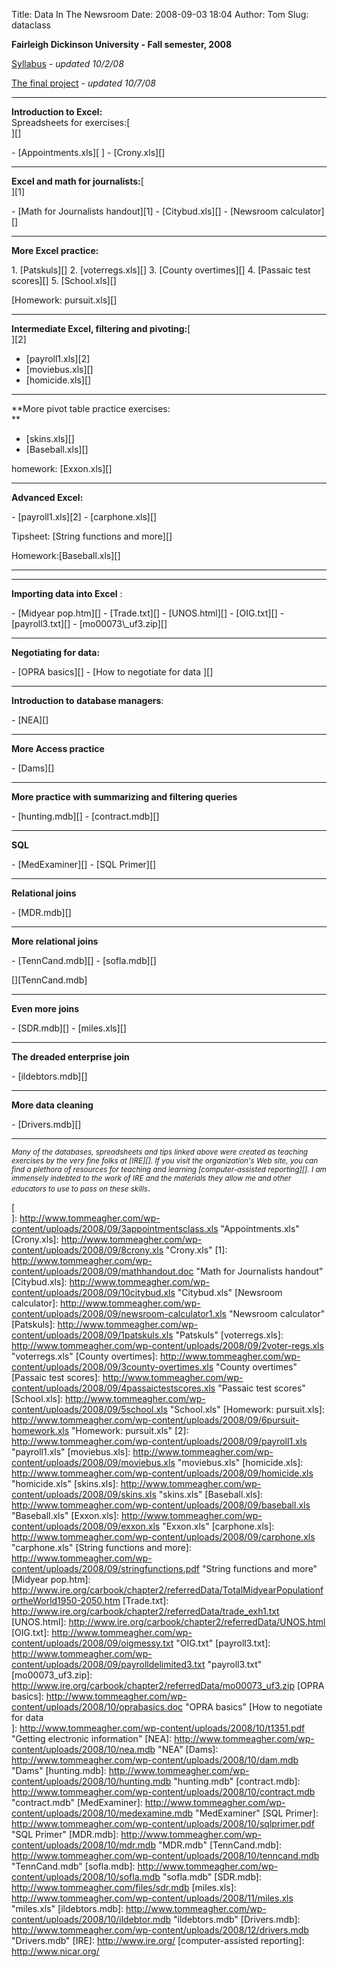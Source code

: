 Title: Data In The Newsroom
Date: 2008-09-03 18:04
Author: Tom
Slug: dataclass

**Fairleigh Dickinson University - Fall semester, 2008**

[Syllabus][] *- updated 10/2/08*

[The final project][] *- updated 10/7/08*

* * * * *

**Introduction to Excel:**  
Spreadsheets for exercises:[  
][]

</p>
-   [Appointments.xls][  
   ]
-   [Crony.xls][]

* * * * *

**Excel and math for journalists:**[  
][1]

</p>
-   [Math for Journalists handout][1]
-   [Citybud.xls][]
-   [Newsroom calculator][]

* * * * *

**More Excel practice:**

</p>
1.  [Patskuls][]
2.  [voterregs.xls][]
3.  [County overtimes][]
4.  [Passaic test scores][]
5.  [School.xls][]

[Homework: pursuit.xls][]

* * * * *

**Intermediate Excel, filtering and pivoting:**[  
][2]

-   [payroll1.xls][2]
-   [moviebus.xls][]
-   [homicide.xls][]

* * * * *

**More pivot table practice exercises:  
**

-   [skins.xls][]
-   [Baseball.xls][]

homework: [Exxon.xls][]

* * * * *

**Advanced Excel:**

</p>
-   [payroll1.xls][2]
-   [carphone.xls][]

Tipsheet: [String functions and more][]

Homework:[Baseball.xls][]

* * * * *

* * * * *

**Importing data into Excel** :

</p>
-   [Midyear pop.htm][]
-   [Trade.txt][]
-   [UNOS.html][]
-   [OIG.txt][]
-   [payroll3.txt][]
-   [mo00073\_uf3.zip][]

* * * * *

**Negotiating for data:**

</p>
-   [OPRA basics][]
-   [How to negotiate for data  
   ][]

* * * * *

**Introduction to database managers**:

</p>
-   [NEA][]

* * * * *

**More Access practice**

</p>
-   [Dams][]

* * * * *

**More practice with summarizing and filtering queries**

</p>
-   [hunting.mdb][]
-   [contract.mdb][]

* * * * *

**SQL**

</p>
-   [MedExaminer][]
-   [SQL Primer][]

* * * * *

**Relational joins**

</p>
-   [MDR.mdb][]

* * * * *

**More relational joins**

</p>
-   [TennCand.mdb][]
-   [sofla.mdb][]

[][TennCand.mdb]

* * * * *

**Even more joins**

</p>
-   [SDR.mdb][]
-   [miles.xls][]

* * * * *

**The dreaded enterprise join**

</p>
-   [ildebtors.mdb][]

* * * * *

**More data cleaning**

</p>
-   [Drivers.mdb][]

* * * * *

*<small>Many of the databases, spreadsheets and tips linked above were
created as teaching exercises by the very fine folks at [IRE][]. If you
visit the organization's Web site, you can find a plethora of resources
for teaching and learning [computer-assisted reporting][]. I am
immensely indebted to the work of IRE and the materials they allow me
and other educators to use to pass on these skills</small>*.

  [Syllabus]: http://www.tommeagher.com/wp-content/uploads/2008/10/syllabus.doc
    "Syllabus"
  [The final project]: http://www.tommeagher.com/wp-content/uploads/2008/10/the-final-project.doc
    "The final project"
  [  
 ]: http://www.tommeagher.com/wp-content/uploads/2008/09/3appointmentsclass.xls
    "Appointments.xls"
  [Crony.xls]: http://www.tommeagher.com/wp-content/uploads/2008/09/8crony.xls
    "Crony.xls"
  [1]: http://www.tommeagher.com/wp-content/uploads/2008/09/mathhandout.doc
    "Math for Journalists handout"
  [Citybud.xls]: http://www.tommeagher.com/wp-content/uploads/2008/09/10citybud.xls
    "Citybud.xls"
  [Newsroom calculator]: http://www.tommeagher.com/wp-content/uploads/2008/09/newsroom-calculator1.xls
    "Newsroom calculator"
  [Patskuls]: http://www.tommeagher.com/wp-content/uploads/2008/09/1patskuls.xls
    "Patskuls"
  [voterregs.xls]: http://www.tommeagher.com/wp-content/uploads/2008/09/2voter-regs.xls
    "voterregs.xls"
  [County overtimes]: http://www.tommeagher.com/wp-content/uploads/2008/09/3county-overtimes.xls
    "County overtimes"
  [Passaic test scores]: http://www.tommeagher.com/wp-content/uploads/2008/09/4passaictestscores.xls
    "Passaic test scores"
  [School.xls]: http://www.tommeagher.com/wp-content/uploads/2008/09/5school.xls
    "School.xls"
  [Homework: pursuit.xls]: http://www.tommeagher.com/wp-content/uploads/2008/09/6pursuit-homework.xls
    "Homework: pursuit.xls"
  [2]: http://www.tommeagher.com/wp-content/uploads/2008/09/payroll1.xls
    "payroll1.xls"
  [moviebus.xls]: http://www.tommeagher.com/wp-content/uploads/2008/09/moviebus.xls
    "moviebus.xls"
  [homicide.xls]: http://www.tommeagher.com/wp-content/uploads/2008/09/homicide.xls
    "homicide.xls"
  [skins.xls]: http://www.tommeagher.com/wp-content/uploads/2008/09/skins.xls
    "skins.xls"
  [Baseball.xls]: http://www.tommeagher.com/wp-content/uploads/2008/09/baseball.xls
    "Baseball.xls"
  [Exxon.xls]: http://www.tommeagher.com/wp-content/uploads/2008/09/exxon.xls
    "Exxon.xls"
  [carphone.xls]: http://www.tommeagher.com/wp-content/uploads/2008/09/carphone.xls
    "carphone.xls"
  [String functions and more]: http://www.tommeagher.com/wp-content/uploads/2008/09/stringfunctions.pdf
    "String functions and more"
  [Midyear pop.htm]: http://www.ire.org/carbook/chapter2/referredData/TotalMidyearPopulationfortheWorld1950-2050.htm
  [Trade.txt]: http://www.ire.org/carbook/chapter2/referredData/trade_exh1.txt
  [UNOS.html]: http://www.ire.org/carbook/chapter2/referredData/UNOS.html
  [OIG.txt]: http://www.tommeagher.com/wp-content/uploads/2008/09/oigmessy.txt
    "OIG.txt"
  [payroll3.txt]: http://www.tommeagher.com/wp-content/uploads/2008/09/payrolldelimited3.txt
    "payroll3.txt"
  [mo00073\_uf3.zip]: http://www.ire.org/carbook/chapter2/referredData/mo00073_uf3.zip
  [OPRA basics]: http://www.tommeagher.com/wp-content/uploads/2008/10/oprabasics.doc
    "OPRA basics"
  [How to negotiate for data  
 ]: http://www.tommeagher.com/wp-content/uploads/2008/10/t1351.pdf
    "Getting electronic information"
  [NEA]: http://www.tommeagher.com/wp-content/uploads/2008/10/nea.mdb
    "NEA"
  [Dams]: http://www.tommeagher.com/wp-content/uploads/2008/10/dam.mdb
    "Dams"
  [hunting.mdb]: http://www.tommeagher.com/wp-content/uploads/2008/10/hunting.mdb
    "hunting.mdb"
  [contract.mdb]: http://www.tommeagher.com/wp-content/uploads/2008/10/contract.mdb
    "contract.mdb"
  [MedExaminer]: http://www.tommeagher.com/wp-content/uploads/2008/10/medexamine.mdb
    "MedExaminer"
  [SQL Primer]: http://www.tommeagher.com/wp-content/uploads/2008/10/sqlprimer.pdf
    "SQL Primer"
  [MDR.mdb]: http://www.tommeagher.com/wp-content/uploads/2008/10/mdr.mdb
    "MDR.mdb"
  [TennCand.mdb]: http://www.tommeagher.com/wp-content/uploads/2008/10/tenncand.mdb
    "TennCand.mdb"
  [sofla.mdb]: http://www.tommeagher.com/wp-content/uploads/2008/10/sofla.mdb
    "sofla.mdb"
  [SDR.mdb]: http://www.tommeagher.com/files/sdr.mdb
  [miles.xls]: http://www.tommeagher.com/wp-content/uploads/2008/11/miles.xls
    "miles.xls"
  [ildebtors.mdb]: http://www.tommeagher.com/wp-content/uploads/2008/10/ildebtor.mdb
    "ildebtors.mdb"
  [Drivers.mdb]: http://www.tommeagher.com/wp-content/uploads/2008/12/drivers.mdb
    "Drivers.mdb"
  [IRE]: http://www.ire.org/
  [computer-assisted reporting]: http://www.nicar.org/
